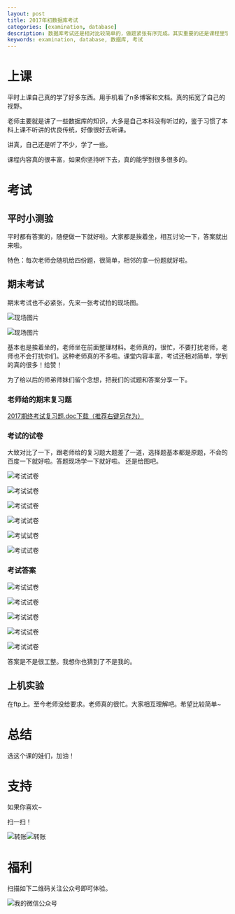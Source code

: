 ```yaml
---
layout: post
title: 2017年初数据库考试
categories: [examination, database]
description: 数据库考试还是相对比较简单的，做题紧张有序完成。其实重要的还是课程里学到的东西。
keywords: examination, database, 数据库, 考试
---
```



# 上课

平时上课自己真的学了好多东西。用手机看了n多博客和文档。真的拓宽了自己的视野。

老师主要就是讲了一些数据库的知识，大多是自己本科没有听过的，鉴于习惯了本科上课不听讲的优良传统，好像很好去听课。

讲真，自己还是听了不少，学了一些。

课程内容真的很丰富，如果你坚持听下去，真的能学到很多很多的。

# 考试

## 平时小测验

平时都有答案的，随便做一下就好啦。大家都是挨着坐，相互讨论一下，答案就出来啦。

特色：每次老师会随机给四份题，很简单，相邻的拿一份题就好啦。

## 期末考试

期末考试也不必紧张，先来一张考试拍的现场图。

![现场图片](/db/数据库/test2.JPG)

![现场图片](/db/数据库/test1.JPG)

基本也是挨着坐的，老师坐在前面整理材料。老师真的，很忙，不要打扰老师，老师也不会打扰你们。这种老师真的不多啦。课堂内容丰富，考试还相对简单，学到的真的很多！给赞！

为了给以后的师弟师妹们留个念想，把我们的试题和答案分享一下。

### 老师给的期末复习题

[2017期终考试复习题.doc下载（推荐右键另存为）](/db/数据库/期终考试复习题.doc)

### 考试的试卷

大致对比了一下，跟老师给的复习题大题差了一道，选择题基本都是原题，不会的百度一下就好啦。答题现场学一下就好啦。
还是给图吧。

![考试试卷](/db/数据库/q1.JPG)

![考试试卷](/db/数据库/q2.JPG)

![考试试卷](/db/数据库/q3.JPG)

![考试试卷](/db/数据库/q4.JPG)

![考试试卷](/db/数据库/q5.JPG)

![考试试卷](/db/数据库/q6.JPG)

### 考试答案


![考试试卷](/db/数据库/a1.JPG)

![考试试卷](/db/数据库/a2.JPG)

![考试试卷](/db/数据库/a3.JPG)

![考试试卷](/db/数据库/a4.JPG)

![考试试卷](/db/数据库/a5.JPG)

答案是不是很工整。我想你也猜到了不是我的。

## 上机实验

在ftp上。至今老师没给要求。老师真的很忙。大家相互理解吧。希望比较简单~

# 总结

选这个课的娃们，加油！


# 支持

如果你喜欢~

扫一扫！

![转账](/images/微信支付.JPG)![转账](/images/支付宝支付.JPG) 


# 福利

扫描如下二维码关注公众号即可体验。

![我的微信公众号](/images/blog/微信个人公众号.jpg)


